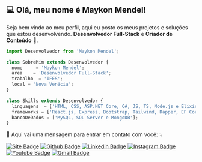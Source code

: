 ## 💻 Olá, meu nome é <strong>Maykon Mendel!</strong>

Seja bem vindo ao meu perfil, aqui eu posto os meus projetos e soluções que estou desenvolvendo. **Desenvolvedor Full-Stack** e **Criador de Conteúdo** 🚀. 

```js
import Desenvolvedor from 'Maykon Mendel';

class SobreMim extends Desenvolvedor {
  nome     = 'Maykon Mendel';
  area    = 'Desenvolvedor Full-Stack';
  trabalho  = 'IFES';
  local = 'Nova Venécia';
}

class Skills extends Desenvolvedor {
  linguagens  = ['HTML, CSS, ASP.NET Core, C#, JS, TS, Node.js e Elixir (em andamento)'];  
  frameworks = ['React.js, Express, Bootstrap, Tailwind, Dapper, EF Core'];
  bancoDeDados = ['MySQL, SQL Server e MongoDB'];
}
```

<p align="left">
  💌 Aqui vai uma mensagem para entrar em contato com você: ⤵️
</p>

[![Site Badge](https://img.shields.io/badge/-Website%2fBlog-blue?style=flat-square&logo=website&logoColor=white&link=https://maykonmendel.github.io/)](https://maykonmendel.github.io/)
[![Github Badge](https://img.shields.io/badge/-Github-000?style=flat-square&logo=Github&logoColor=white&link=https://github.com/maykonmendel)](https://github.com/maykonmendel)
[![Linkedin Badge](https://img.shields.io/badge/-LinkedIn-blue?style=flat-square&logo=Linkedin&logoColor=white&link=https://www.linkedin.com/in/maykon-mendel/)](https://www.linkedin.com/in/maykon-mendel/)
[![Instagram Badge](https://img.shields.io/badge/-Instagram-C13584?style=flat-square&labelColor=C13584&logo=instagram&logoColor=white&link=https://www.instagram.com/maykonmendel.dev/)](https://www.instagram.com/maykonmendel.dev/)
[![Youtube Badge](https://img.shields.io/badge/-Maykon&nbsp;Mendel-red?style=flat-square&labelColor=red&logo=youtube&logoColor=white&link=https://www.youtube.com/channel/UCxE5Lq1Z_fQl7qo_Q9nUEZQ)](https://www.youtube.com/channel/UCxE5Lq1Z_fQl7qo_Q9nUEZQ)
[![Gmail Badge](https://img.shields.io/badge/-maykonmendel.dev@gmail.com-006bed?style=flat-square&logo=Gmail&logoColor=white&link=mailto:maykonmendel.dev@gmail.com)](mailto:maykonmendel.dev@gmail.com)
